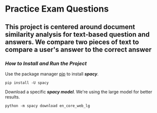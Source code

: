 # __Practice Exam Questions__


## This project is centered around document similarity analysis for text-based question and answers. We compare two pieces of text to compare a user's answer to the correct answer


### _How to Install and Run the Project_

Use the package manager [pip](https://pip.pypa.io/en/stable/) to install **_spacy_**.

`pip install -U spacy`

Download a specific **_spacy model_**. We're using the large model for better results. 

`python -m spacy download en_core_web_lg`

### 



